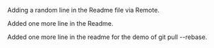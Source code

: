 Adding a random line in the Readme file via Remote.


Added one more line in the Readme. 

Added one more line in the readme for the demo of git pull --rebase.
